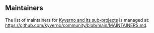 ## Maintainers

The list of maintainers for [Kyverno and its sub-projects](https://github.com/kyverno#projects) is managed at: https://github.com/kyverno/community/blob/main/MAINTAINERS.md.

